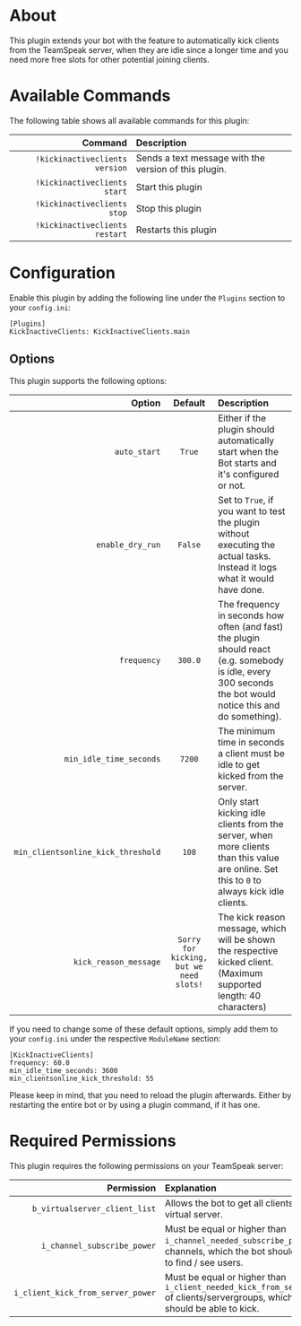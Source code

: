 # About

This plugin extends your bot with the feature to automatically kick clients from the TeamSpeak server, when they are idle since a longer time and you need more free slots for other potential joining clients.


# Available Commands

The following table shows all available commands for this plugin:

| Command | Description |
| ---:   | :--- |
| `!kickinactiveclients version` | Sends a text message with the version of this plugin. |
| `!kickinactiveclients start` | Start this plugin |
| `!kickinactiveclients stop` | Stop this plugin |
| `!kickinactiveclients restart` | Restarts this plugin |


# Configuration

Enable this plugin by adding the following line under the `Plugins` section to your `config.ini`:

```
[Plugins]
KickInactiveClients: KickInactiveClients.main
```

## Options

This plugin supports the following options:

| Option | Default | Description |
| ---: | :---: | :--- |
| `auto_start` | `True` | Either if the plugin should automatically start when the Bot starts and it's configured or not. |
| `enable_dry_run` | `False` | Set to `True`, if you want to test the plugin without executing the actual tasks. Instead it logs what it would have done. |
| `frequency` | `300.0` | The frequency in seconds how often (and fast) the plugin should react (e.g. somebody is idle, every 300 seconds the bot would notice this and do something). |
| `min_idle_time_seconds` | `7200` | The minimum time in seconds a client must be idle to get kicked from the server. |
| `min_clientsonline_kick_threshold` | `108` | Only start kicking idle clients from the server, when more clients than this value are online. Set this to `0` to always kick idle clients. |
| `kick_reason_message` | `Sorry for kicking, but we need slots!` | The kick reason message, which will be shown the respective kicked client. (Maximum supported length: 40 characters) |

If you need to change some of these default options, simply add them to your `config.ini` under the respective `ModuleName` section:

```
[KickInactiveClients]
frequency: 60.0
min_idle_time_seconds: 3600
min_clientsonline_kick_threshold: 55
```

Please keep in mind, that you need to reload the plugin afterwards. Either by restarting the entire bot or by using a plugin command, if it has one.


# Required Permissions

This plugin requires the following permissions on your TeamSpeak server:

| Permission | Explanation |
| ---: | :--- |
| `b_virtualserver_client_list` | Allows the bot to get all clients on your virtual server. |
| `i_channel_subscribe_power` | Must be equal or higher than `i_channel_needed_subscribe_power` of channels, which the bot should be able to find / see users. |
| `i_client_kick_from_server_power` | Must be equal or higher than `i_client_needed_kick_from_server_power` of clients/servergroups, which the bot should be able to kick. |
